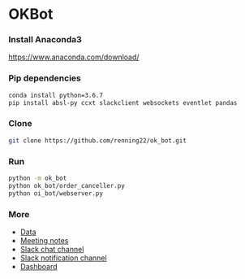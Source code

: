 # OKBot

### Install Anaconda3
https://www.anaconda.com/download/

### Pip dependencies
```sh
conda install python=3.6.7
pip install absl-py ccxt slackclient websockets eventlet pandas

```
### Clone
```sh
git clone https://github.com/renning22/ok_bot.git
```

### Run
```sh
python -m ok_bot
python ok_bot/order_canceller.py
python oi_bot/webserver.py
```

### More
* [Data](https://drive.google.com/open?id=1KwQDKQq31hzxEDAllOaH9rVQP7PL2eM_)
* [Meeting notes](https://paper.dropbox.com/doc/OK-Arbitrage-Meeting-Note--ASKaOlHQlfZ3PulilxnQfsNwAQ-qRg4c0Oou3OAp4c2eC8Vh)
* [Slack chat channel](https://chivesharvester.slack.com/messages/CEAFYFFFA/convo/CEAFYFFFA-1543129958.008600/)
* [Slack notification channel](https://chivesharvester.slack.com/messages/CC3CCUW65/convo/CEAFYFFFA-1543129958.008600/)
* [Dashboard](http://teb.ai)
